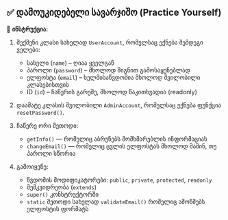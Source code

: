 ## ✅ დამოუკიდებელი სავარჯიშო (Practice Yourself)

📌 **ინსტრუქცია:**

1. შექმენი კლასი სახელად `UserAccount`, რომელსაც ექნება შემდეგი ველები:

   * სახელი (`name`) – ღიაა ყველგან
   * პაროლი (`password`) – მხოლოდ შიგნით გამოსაყენებლად
   * ელფოსტა (`email`) – ხელმისაწვდომია მხოლოდ შვილობილი კლასებისთვის
   * ID (`id`) – ჩაწერის გარეშე, მხოლოდ წაკითხვადია (readonly)

2. დაამატე კლასის შვილობილი `AdminAccount`, რომელსაც ექნება ფუნქცია `resetPassword()`.

3. ჩაწერე ორი მეთოდი:

   * `getInfo()` — რომელიც აბრუნებს მომხმარებლის ინფორმაციას
   * `changeEmail()` — რომელიც ცვლის ელფოსტას მხოლოდ მაშინ, თუ პაროლი სწორია

4. გამოიყენე:

   * წვდომის მოდიფიკატორები: `public`, `private`, `protected`, `readonly`
   * მემკვიდრეობა (`extends`)
   * `super()` კონსტრუქტორში
   * `static` მეთოდი სახელად `validateEmail()` რომელიც ამოწმებს ელფოსტის ფორმატს
